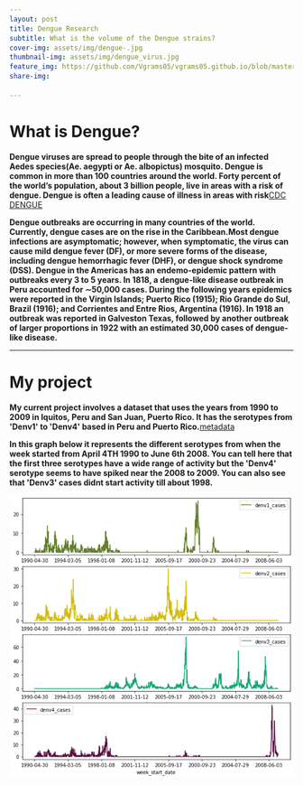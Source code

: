 ```yaml
---
layout: post
title: Dengue Research
subtitle: What is the volume of the Dengue strains?
cover-img: assets/img/dengue-.jpg
thumbnail-img: assets/img/dengue_virus.jpg
feature_img: https://github.com/Vgrams05/vgrams05.github.io/blob/master/assets/img/denv-graph_1.png
share-img: 

---
```


# **What is Dengue?**

**Dengue viruses are spread to people through the bite of an infected Aedes species(Ae. aegypti or Ae. albopictus) mosquito. Dengue is common in more than 100 countries around the world. Forty percent of the world’s population, about 3 billion people, live in areas with a risk of dengue. Dengue is often a leading cause of illness in areas with risk**[CDC DENGUE](https://www.cdc.gov/Dengue/)

**Dengue outbreaks are occurring in many countries of the world. Currently, dengue cases are on the rise in the Caribbean.Most dengue infections are asymptomatic; however, when symptomatic, the virus can cause mild dengue fever (DF), or more severe forms of the disease, including dengue hemorrhagic fever (DHF), or dengue shock syndrome (DSS). Dengue in the Americas has an endemo-epidemic pattern with outbreaks every 3 to 5 years. In 1818, a dengue-like disease outbreak in Peru accounted for ∼50,000 cases.  During the following years epidemics were reported in the Virgin Islands; Puerto Rico (1915); Rio Grande do Sul, Brazil (1916); and Corrientes and Entre Rios, Argentina (1916). In 1918 an outbreak was reported in Galveston Texas, followed by another outbreak of larger proportions in 1922 with an estimated 30,000 cases of dengue-like disease.**


---
# **My project**

**My current project involves a dataset that uses the years from 1990 to 2009 in Iquitos, Peru and San Juan, Puerto Rico. It has the serotypes from 'Denv1' to 'Denv4' based in Peru and Puerto Rico.**[metadata](https://dengueforecasting.noaa.gov/)

**In this graph below it represents the different serotypes from when the week started from April 4TH 1990 to June 6th 2008. You can tell here that the first three serotypes have a wide range of activity but the 'Denv4' serotype seems to have spiked near the 2008 to 2009. You can also see that 'Denv3' cases didnt start activity till about 1998.**


![Showcasing the volume of Dengue strains based on the start of the week](assets/img/denv-graph_3.png)
